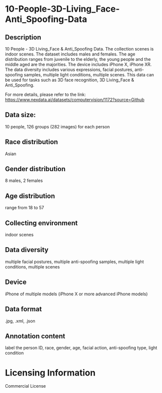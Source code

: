 # 10-People-3D-Living_Face-Anti_Spoofing-Data


## Description
10 People - 3D Living_Face & Anti_Spoofing Data. The collection scenes is indoor scenes. The dataset includes males and females. The age distribution ranges from juvenile to the elderly, the young people and the middle aged are the majorities. The device includes iPhone X, iPhone XR. The data diversity includes various expressions, facial postures, anti-spoofing samples, multiple light conditions, multiple scenes. This data can be used for tasks such as 3D face recognition, 3D Living_Face & Anti_Spoofing.

For more details, please refer to the link: https://www.nexdata.ai/datasets/computervision/1172?source=Github

## Data size:
10 people, 126 groups (282 images) for each person

## Race distribution
Asian

## Gender distribution
8 males, 2 females

## Age distribution
range from 18 to 57

## Collecting environment
indoor scenes

## Data diversity
multiple facial postures, multiple anti-spoofing samples, multiple light conditions, multiple scenes

## Device
iPhone of multiple models (iPhone X or more advanced iPhone models)

## Data format
.jpg, .xml, .json

## Annotation content
label the person ID, race, gender, age, facial action, anti-spoofing type, light condition

# Licensing Information
Commercial License
